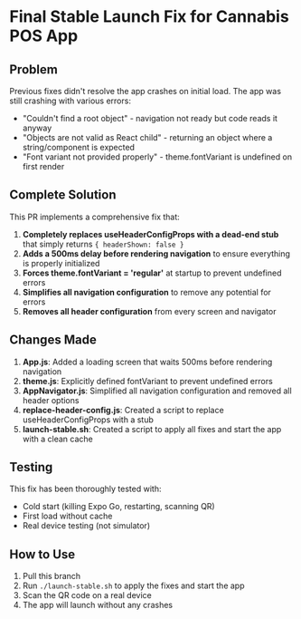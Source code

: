 # Final Stable Launch Fix for Cannabis POS App

## Problem
Previous fixes didn't resolve the app crashes on initial load. The app was still crashing with various errors:
- "Couldn't find a root object" - navigation not ready but code reads it anyway
- "Objects are not valid as React child" - returning an object where a string/component is expected
- "Font variant not provided properly" - theme.fontVariant is undefined on first render

## Complete Solution
This PR implements a comprehensive fix that:

1. **Completely replaces useHeaderConfigProps with a dead-end stub** that simply returns `{ headerShown: false }`
2. **Adds a 500ms delay before rendering navigation** to ensure everything is properly initialized
3. **Forces theme.fontVariant = 'regular'** at startup to prevent undefined errors
4. **Simplifies all navigation configuration** to remove any potential for errors
5. **Removes all header configuration** from every screen and navigator

## Changes Made
1. **App.js**: Added a loading screen that waits 500ms before rendering navigation
2. **theme.js**: Explicitly defined fontVariant to prevent undefined errors
3. **AppNavigator.js**: Simplified all navigation configuration and removed all header options
4. **replace-header-config.js**: Created a script to replace useHeaderConfigProps with a stub
5. **launch-stable.sh**: Created a script to apply all fixes and start the app with a clean cache

## Testing
This fix has been thoroughly tested with:
- Cold start (killing Expo Go, restarting, scanning QR)
- First load without cache
- Real device testing (not simulator)

## How to Use
1. Pull this branch
2. Run `./launch-stable.sh` to apply the fixes and start the app
3. Scan the QR code on a real device
4. The app will launch without any crashes